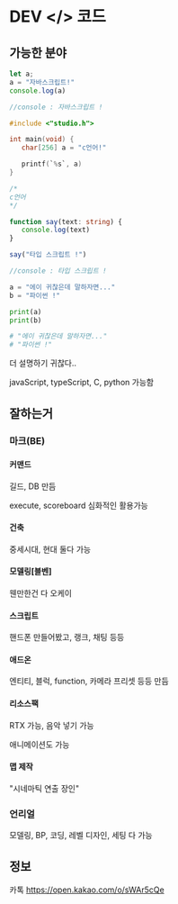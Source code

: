 # DEV </> 코드
## 가능한 분야

```javascript
let a;
a = "자바스크립트!"
console.log(a)

//console : 자바스크립트 !
```

```c
#include <"studio.h">

int main(void) {
   char[256] a = "c언어!"

   printf(`%s`, a)
}

/*
c언어
*/
```

```typescript
function say(text: string) {
   console.log(text)
}

say("타입 스크립트 !")

//console : 타입 스크립트 !
```

```python
a = "에이 귀찮은데 말하자면..."
b = "파이썬 !"

print(a)
print(b)

# "에이 귀찮은데 말하자면..."
# "파이썬 !"
```

더 설명하기 귀찮다..

javaScript, typeScript, C, python
가능함

## 잘하는거

### 마크(BE)
#### 커맨드
길드, DB 만듬

execute, scoreboard 심화적인 활용가능
#### 건축
중세시대, 현대 둘다 가능
#### 모델링[블벤]
웬만한건 다 오케이
#### 스크립트
핸드폰 만들어봤고, 랭크, 채팅 등등
#### 애드온
엔티티, 블럭, function, 카메라 프리셋
등등 만듬
#### 리소스팩
RTX 가능, 음악 넣기 가능

애니메이션도 가능
#### 맵 제작
"시네마틱 연출 장인"
### 언리얼
모델링, BP, 코딩, 레벨 디자인, 세팅 다 가능

## 정보

카톡 https://open.kakao.com/o/sWAr5cQe
